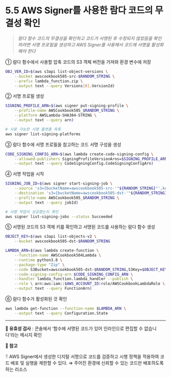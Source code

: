 # 5.5 AWS Signer를 사용한 람다 코드의 무결성 확인

> _람다 함수 코드의 무결성을 확인하고 코드가 서명된 후 수정되지 않았음을 확인하려면 서명 프로필을 생성하고 AWS Signer를 사용해서 코드에 서명을 활성화해야 한다_

① 람다 함수에서 사용할 압축 코드의 S3 객체 버전을 가져와 환경 변수에 저장

```bash
OBJ_VER_ID=$(aws s3api list-object-versions \
	--bucket awscookbook505-src-$RANDOM_STRING \
	--prefix lambda_function.zip \
	--output text --query Versions[0].VersionId)
```

② 서명 프로필 생성

```bash
SIGNING_PROFILE_ARN=$(aws signer put-signing-profile \
	--profile-name AWSCookbook505_$RANDOM_STRING \
	--platform AWSLambda-SHA384-STRING \
	--output text --query arn)

# 사용 가능한 서명 플랫폼 목록
aws signer list-signing-platforms
```

③ 람다 함수에 서명 프로필을 참고하는 코드 서명 구성을 생성

```bash
CODE_SIGNING_CONFIG_ARN=$(aws lambda create-code-signing-config \
	--allowed-publishers SigningProfileVersionArns=$SIGNING_PROFILE_ARN \
	--output text --query CodeSigningConfig.CodeSigningConfigArn)
```

④ 서명 작업을 시작

```bash
SIGNING_JOB_ID=$(aws signer start-signing-job \
	--source 's3={bucketName=awscookbook505-src-'"${RANDOM_STRING}"',key=lambda_function.zip,version='"$OBJ_VER_ID"'}' \
	--destination 's3={bucketName=awscookbook505-dst-'"${RANDOM_STRING}"',prefix=signed-}' \
	--profile-name AWSCookbook505_$RANDOM_STRING \
	--output text --query jobId)

# 서명 작업이 성공했는지 확인
aws signer list-signing-jobs --status Succeeded
```

⑤ 서명된 코드의 S3 객체 키를 확인하고 서명된 코드를 사용하는 람다 함수 생성

```bash
OBJECT_KEY=$(aws s3api list-objects-v2 \
	--bucket awscookbook505-dst-$RANDOM_STRING

LAMBDA_ARN=$(aws lambda create-function \
	--function-name AWSCookbook504Lambda \
	--runtime python3.8 \
	--package-type "Zip" \
	--code S3Bucket=awscookbook505-dst-$RANDOM_STRING,S3Key=$OBJECT_KEY \
	--code-signing-config-arn $CODE_SIGNING_CONFIG_ARN \
	--handler lambda_function.lambda_handler --publish \
	--role \ arn:aws:iam::$AWS_ACCOUNT_ID:role/AWSCookbookLambdaRole \
	--output text --query FunctionArn)
```

⑥ 람다 함수가 활성화된 것 확인

```bash
aws lambda get-function --function-name $LAMBDA_ARN \
	--output text --query Configuration.State
```

---

**🥕 유효성 검사** : 콘솔에서 ‘함수에 서명된 코드가 있어 인라인으로 편집할 수 없습니다’라는 메시지 확인

**🥕 참고**

⍢ AWS Signer에서 생성한 디지털 서명으로 코드를 검증하고 시행 정책을 적용하여 코드 배포 및 실행을 제한할 수 있다. ⇒ 주어진 환경에 신뢰할 수 있는 코드만 배포하도록 하는 리소스
